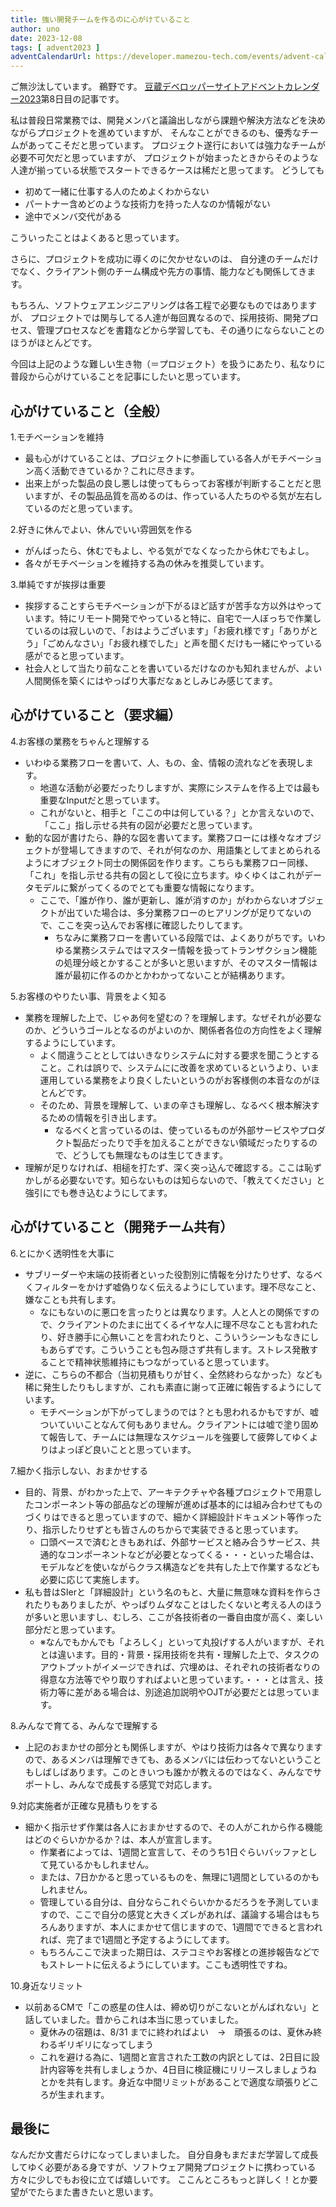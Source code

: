 ```yaml
---
title: 強い開発チームを作るのに心がけていること
author: uno
date: 2023-12-08
tags: [ advent2023 ]
adventCalendarUrl: https://developer.mamezou-tech.com/events/advent-calendar/2023/
---
```


ご無沙汰しています。
鵜野です。
[豆蔵デベロッパーサイトアドベントカレンダー2023](https://developer.mamezou-tech.com/events/advent-calendar/2023/)第8日目の記事です。

私は普段日常業務では、開発メンバと議論出しながら課題や解決方法などを決めながらプロジェクトを進めていますが、
そんなことができるのも、優秀なチームがあってこそだと思っています。
プロジェクト遂行においては強力なチームが必要不可欠だと思っていますが、
プロジェクトが始まったときからそのような人達が揃っている状態でスタートできるケースは稀だと思ってます。
どうしても
- 初めて一緒に仕事する人のためよくわからない
- パートナー含めどのような技術力を持った人なのか情報がない
- 途中でメンバ交代がある

こういったことはよくあると思っています。

さらに、プロジェクトを成功に導くのに欠かせないのは、
自分達のチームだけでなく、クライアント側のチーム構成や先方の事情、能力なども関係してきます。

もちろん、ソフトウェアエンジニアリングは各工程で必要なものではありますが、
プロジェクトでは関与してる人達が毎回異なるので、採用技術、開発プロセス、管理プロセスなどを書籍などから学習しても、その通りにならないことのほうがほとんどです。

今回は上記のような難しい生き物（＝プロジェクト）を扱うにあたり、私なりに普段から心がけていることを記事にしたいと思っています。

## 心がけていること（全般）

1.モチベーションを維持
  - 最も心がけていることは、プロジェクトに参画している各人がモチベーション高く活動できているか？これに尽きます。
  - 出来上がった製品の良し悪しは使ってもらってお客様が判断することだと思いますが、その製品品質を高めるのは、作っている人たちのやる気が左右しているのだと思っています。


2.好きに休んでよい、休んでいい雰囲気を作る
  - がんばったら、休むでもよし、やる気がでなくなったから休むでもよし。
  - 各々がモチベーションを維持する為の休みを推奨しています。


3.単純ですが挨拶は重要
  - 挨拶することすらモチベーションが下がるほど話すが苦手な方以外はやっています。特にリモート開発でやっていると特に、自宅で一人ぼっちで作業しているのは寂しいので、「おはようございます」「お疲れ様です」「ありがとう」「ごめんなさい」「お疲れ様でした」と声を聞くだけも一緒にやっている感がでると思っています。
  - 社会人として当たり前なことを書いているだけなのかも知れませんが、よい人間関係を築くにはやっぱり大事だなぁとしみじみ感じてます。

## 心がけていること（要求編）

4.お客様の業務をちゃんと理解する
  - いわゆる業務フローを書いて、人、もの、金、情報の流れなどを表現します。
    - 地道な活動が必要だったりしますが、実際にシステムを作る上では最も重要なInputだと思っています。
    - これがないと、相手と「ここの中は何している？」とか言えないので、「ここ」指し示せる共有の図が必要だと思っています。
  - 動的な図が書けたら、静的な図を書いてます。業務フローには様々なオブジェクトが登場してきますので、それが何なのか、用語集としてまとめられるようにオブジェクト同士の関係図を作ります。こちらも業務フロー同様、「これ」を指し示せる共有の図として役に立ちます。ゆくゆくはこれがデータモデルに繋がってくるのでとても重要な情報になります。
    - ここで、「誰が作り、誰が更新し、誰が消すのか」がわからないオブジェクトが出ていた場合は、多分業務フローのヒアリングが足りてないので、ここを突っ込んでお客様に確認したりしてます。
      - ちなみに業務フローを書いている段階では、よくありがちです。いわゆる業務システムではマスター情報を扱ってトランザクション機能の処理分岐とかすることが多いと思いますが、そのマスター情報は誰が最初に作るのかとかわかってないことが結構あります。

5.お客様のやりたい事、背景をよく知る
  - 業務を理解した上で、じゃあ何を望むの？を理解します。なぜそれが必要なのか、どういうゴールとなるのがよいのか、関係者各位の方向性をよく理解するようにしています。
    - よく間違うこととしてはいきなりシステムに対する要求を聞こうとすること。これは誤りで、システムにに改善を求めているというより、いま運用している業務をより良くしたいというのがお客様側の本音なのがほとんどです。
    - そのため、背景を理解して、いまの辛さも理解し、なるべく根本解決するための情報を引き出します。
      - なるべくと言っているのは、使っているものが外部サービスやプロダクト製品だったりで手を加えることができない領域だったりするので、どうしても無理なものは生じてきます。
  - 理解が足りなければ、相槌を打たず、深く突っ込んで確認する。ここは恥ずかしがる必要ないです。知らないものは知らないので、「教えてください」と強引にでも巻き込むようにしてます。

## 心がけていること（開発チーム共有）

6.とにかく透明性を大事に
  - サブリーダーや末端の技術者といった役割別に情報を分けたりせず、なるべくフィルターをかけず嘘偽りなく伝えるようにしています。理不尽なこと、嫌なことも共有します。
    - なにもないのに悪口を言ったりとは異なります。人と人との関係ですので、クライアントのたまに出てくるイヤな人に理不尽なことも言われたり、好き勝手に心無いことを言われたりと、こういうシーンもなきにしもあらずです。こういうことも包み隠さず共有します。ストレス発散することで精神状態維持にもつながっていると思っています。
  - 逆に、こちらの不都合（当初見積もりが甘く、全然終わらなかった）なども稀に発生したりもしますが、これも素直に謝って正確に報告するようにしています。
    - モチベーションが下がってしまうのでは？とも思われるかもですが、嘘ついていいことなんて何もありません。クライアントには嘘で塗り固めて報告して、チームには無理なスケジュールを強要して疲弊してゆくよりはよっぽど良いことと思っています。


7.細かく指示しない、おまかせする
  - 目的、背景、がわかった上で、アーキテクチャや各種プロジェクトで用意したコンポーネント等の部品などの理解が進めば基本的には組み合わせてものづくりはできると思っていますので、細かく詳細設計ドキュメント等作ったり、指示したりせずとも皆さんのちからで実装できると思っています。
    - 口頭ベースで済むときもあれば、外部サービスと絡み合うサービス、共通的なコンポーネントなどが必要となってくる・・・といった場合は、モデルなどを使いながらクラス構造などを共有した上で作業するなども必要に応じて実施します。
  - 私も昔はSIerと「詳細設計」という名のもと、大量に無意味な資料を作らされたりもありましたが、やっぱりムダなことはしたくないと考える人のほうが多いと思いますし、むしろ、ここが各技術者の一番自由度が高く、楽しい部分だと思っています。
    - ※なんでもかんでも「よろしく」といって丸投げする人がいますが、それとは違います。目的・背景・採用技術を共有・理解した上で、タスクのアウトプットがイメージできれば、穴埋めは、それぞれの技術者なりの得意な方法等でやり取りすればよいと思っています。・・・とは言え、技術力等に差がある場合は、別途追加説明やOJTが必要だとは思っています。


8.みんなで育てる、みんなで理解する
  - 上記のおまかせの部分とも関係しますが、やはり技術力は各々で異なりますので、あるメンバは理解できても、あるメンバには伝わってないということもしばしばあります。このときいつも誰かが教えるのではなく、みんなでサポートし、みんなで成長する感覚で対応します。


9.対応実施者が正確な見積もりをする
  - 細かく指示せず作業は各人におまかせするので、その人がこれから作る機能はどのぐらいかかるか？は、本人が宣言します。
    - 作業者によっては、1週間と宣言して、そのうち1日ぐらいバッファとして見ているかもしれません。
    - または、7日かかると思っているものを、無理に1週間としているのかもしれません。
    - 管理している自分は、自分ならこれぐらいかかるだろうを予測していますので、ここで自分の感覚と大きくズレがあれば、議論する場合はもちろんありますが、本人にまかせて信じますので、1週間でできると言われれば、完了まで1週間と予定するようにしてます。
    - もちろんここで決まった期日は、ステコミやお客様との進捗報告などでもストレートに伝えるようにしています。ここも透明性ですね。

10.身近なリミット
  - 以前あるCMで「この惑星の住人は、締め切りがこないとがんばれない」と話していました。昔からこれは本当に思っていました。　
    - 夏休みの宿題は、8/31 までに終わればよい　→　頑張るのは、夏休み終わるギリギリになってしまう
    - これを避ける為に、1週間と宣言された工数の内訳としては、2日目に設計内容等を共有しましょうか、4日目に検証機にリリースしましょうね　とかを共有します。身近な中間リミットがあることで適度な頑張りどころが生まれます。

## 最後に

なんだか文書だらけになってしまいました。
自分自身もまだまだ学習して成長してゆく必要がある身ですが、ソフトウェア開発プロジェクトに携わっている方々に少しでもお役に立てば嬉しいです。
ここんところもっと詳しく！とか要望がでたらまた書きたいと思います。

